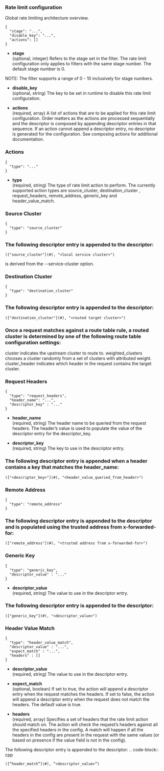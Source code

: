 ### Rate limit configuration
Global rate limiting architecture overview.

```
{
  "stage": "...",
  "disable_key": "...",
  "actions": []
}
```
- **stage**<br />
	(optional, integer) Refers to the stage set in the filter. The rate limit configuration only applies to filters with the same stage number. The default stage number is 0.


NOTE: The filter supports a range of 0 - 10 inclusively for stage numbers.

- **disable_key**<br />
	(optional, string) The key to be set in runtime to disable this rate limit configuration.

- **actions**<br />
	(required, array) A list of actions that are to be applied for this rate limit configuration. Order matters as the actions are processed sequentially and the descriptor is composed by appending descriptor entries in that sequence. If an action cannot append a descriptor entry, no descriptor is generated for the configuration. See composing actions for additional documentation.

### Actions
```
{
  "type": "..."
}
```
- **type**<br />
	(required, string) The type of rate limit action to perform. The currently supported action types are source_cluster, destination_cluster , request_headers, remote_address, generic_key and header_value_match.

### Source Cluster
```
{
  "type": "source_cluster"
}
```
### The following descriptor entry is appended to the descriptor:

	(["source_cluster"](#), "<local service cluster>")

<local service cluster> is derived from the --service-cluster option.

### Destination Cluster
```
{
  "type": "destination_cluster"
}
```
### The following descriptor entry is appended to the descriptor:

	(["destination_cluster"](#), "<routed target cluster>")

### Once a request matches against a route table rule, a routed cluster is determined by one of the following route table configuration settings:

cluster indicates the upstream cluster to route to.
weighted_clusters chooses a cluster randomly from a set of clusters with attributed weight.
cluster_header indicates which header in the request contains the target cluster.
### Request Headers
```
{
  "type": "request_headers",
  "header_name": "...",
  "descriptor_key" : "..."
}
```
- **header_name**<br />
	(required, string) The header name to be queried from the request headers. The header’s value is used to populate the value of the descriptor entry for the descriptor_key.

- **descriptor_key**<br />
	(required, string) The key to use in the descriptor entry.

### The following descriptor entry is appended when a header contains a key that matches the header_name:

	(["<descriptor_key>"](#), "<header_value_queried_from_header>")

### Remote Address
```
{
  "type": "remote_address"
}
```
### The following descriptor entry is appended to the descriptor and is populated using the trusted address from x-forwarded-for:

	(["remote_address"](#), "<trusted address from x-forwarded-for>")

### Generic Key
```
{
  "type": "generic_key",
  "descriptor_value" : "..."
}
```
- **descriptor_value**<br />
	(required, string) The value to use in the descriptor entry.

### The following descriptor entry is appended to the descriptor:

	(["generic_key"](#), "<descriptor_value>")

### Header Value Match
```
{
  "type": "header_value_match",
  "descriptor_value" : "...",
  "expect_match" : "...",
  "headers" : []
}
```
- **descriptor_value**<br />
	(required, string) The value to use in the descriptor entry.

- **expect_match**<br />
	(optional, boolean) If set to true, the action will append a descriptor entry when the request matches the headers. If set to false, the action will append a descriptor entry when the request does not match the headers. The default value is true.

- **headers**<br />
	(required, array) Specifies a set of headers that the rate limit action should match on. The action will check the request’s headers against all the specified headers in the config. A match will happen if all the headers in the config are present in the request with the same values (or based on presence if the value field is not in the config).

The following descriptor entry is appended to the descriptor: .. code-block:: cpp

	([“header_match”](#), “<descriptor_value>”)

